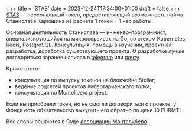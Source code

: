 +++
title = 'STAS'
date = 2023-12-24T17:34:00+01:00
draft = false
+++
[STAS](https://stellar.expert/explorer/public/asset/STAS-GCUEVVS4KIHZM72DAHKXIRWSCN3V3Y4KX6UNNUU7PV73VQK44CNKAMNI) —  персональный токен, предоставляющий возможность найма Станислава Каркавина из расчета 1 токен = 1 час работы.

Основная деятельность Станислава —  инженер-программист, специализирующийся на микросервисах на Go, со стеком Kubernetes, Redis, PostgreSQL. Консультация, помощь в изучении, проектная разработка, доработка существующего проекта. О разработке лучше договориться заранее написав в [telegram](https://t.me/xdefrag) или [почту](mailto:me@xdefrag.dev).

Кроме этого:
- консультация по выпуску токенов на блокчейне Stellar;
- ведение соцсетей проектов либертарианского толка;
- консультация по Montelibero project.

Если вы приобрели токен, но не смогли договориться о проекте, у Фонда есть обязательство выкупить его обратно по цене 10 EURMTL.

Все споры решаются в Суде [Ассоциации Монтелиберо](https://mtla.me).
